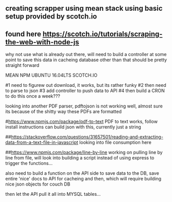 ## creating scrapper using mean stack using basic setup provided by scotch.io
## found here https://scotch.io/tutorials/scraping-the-web-with-node-js
why not use what is already out there, will need to build a controller at some point to save this data in cacheing database
other than that should be pretty straight forward

MEAN
NPM
UBUNTU 16.04LTS 
SCOTCH.IO

#1 need to figurew out download, it works, but its rather funky
#2 then need to parse to json
#3 add controller to push data to API
#4 then build a CRON to do this once a week???

looking into another PDF parser, pdftojson is not working well, almost sure its because of the shitty way these PDFs are formatted

#https://www.npmjs.com/package/pdf-to-text
PDF to text works, follow install instructions 
can build json with this, currently just a string


##https://stackoverflow.com/questions/31657501/reading-and-extracting-data-from-a-text-file-in-javascript
looking into file consumption here

##https://www.npmjs.com/package/line-by-line
working on pulling line by line from file,
will look into building a script instead of using express to trigger
the functions... 

also need to build a function on the API side to save data to the DB,
save entire 'nice' docs to API for cacheing and then, which will require building
nice json objects for couch DB

then let the API pull it all into MYSQL tables...


